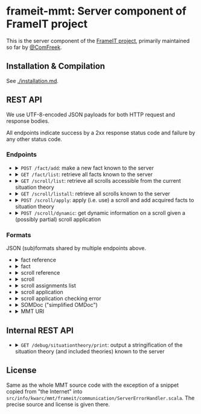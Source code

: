 # frameit-mmt: Server component of FrameIT project

This is the server component of the [FrameIT project](https://kwarc.info/systems/frameit/), primarily maintained so far by [@ComFreek](https://github.com/ComFreek).

## Installation & Compilation

See [./installation.md](./installation.md).

## REST API

We use UTF-8-encoded JSON payloads for both HTTP request and response bodies.

All endpoints indicate success by a 2xx response status code and failure by any other status code.

### Endpoints

- <details><summary><code>POST /fact/add</code>: make a new fact known to the server</summary>

  - request: a fact JSON object (without the "ref" field)
  - response: a fact reference

  </details>

- <details><summary><code>GET /fact/list</code>: retrieve all facts known to the server</summary>

  - request: empty
  - response: a JSON array of facts

  </details>

- <details><summary><code>GET /scroll/list</code>: retrieve all scrolls accessible from the current situation theory</summary>

  - request: empty
  - response: a JSON array of scrolls

  </details>

- <details><summary><code>GET /scroll/listall</code>: retrieve all scrolls known to the server</summary>

  - request: empty
  - response: a JSON array of scrolls

  </details>

- <details><summary><code>POST /scroll/apply</code>: apply (i.e. use) a scroll and add acquired facts to situation theory</summary>

  - request: a scroll application
  - response: a JSON array of facts

  </details>

- <details><summary><code>POST /scroll/dynamic</code>: get dynamic information on a scroll given a (possibly partial) scroll application</summary>

  - request: a scroll application
  - <details><summary>response: scroll dynamic info</summary>
  
    ```javascript
    {
        "original": /* a scroll */,
        "rendered": /* a scroll */,
        "completions": /* an array of "scroll assignments lists" */,
        "valid": true|false,
        "errors": /* an array of "scroll application checking error"s */
    }
    ```
  
    </details>
  
  The scroll under *original* contains the original scroll.
  By contrast, in *rendered* all fact and scroll labels, all fact types, and all fact definitions are subject to being dynamically adapted to the (possibly utterly partial) scroll application.
  
  For example, if the original scroll stated `A: point ❘ meta ?MetaAnnotations?label "A" ❙` to be a required fact with label "A"
  and the scroll application maps `A` to `P`  (where `P: point ❘ meta ?MetaAnnotations?label "P"` comes from the situation theory and has label "P"),
  then the dynamic scroll output by this endpoint will state `A: point ❘ meta ?MetaAnnotations?label "P" ❙`.
  The same holds for more complex labels built out of multiple labels of facts.
  
  Furthermore, *completions* is an array of scroll view completion suggestions for the yet missing assignments.
  For instance, the first element of *completions* might be a list of some (possibly not all) of the yet missing assignments of the
  request's scroll view. Analogously for the other elements of *completions*, if they exist.
  It might happen that multiple mutually exclusive *completions* exist, hence the response contains an array of them.

  </details>

### Formats

JSON (sub)formats shared by multiple endpoints above.

- <details><summary>fact reference</summary>

    ```javascript
    {"uri": /* MMT URI */}
    ```
    
    The game engine may depend on this format (in contrast to, e.g., the format of scroll references).

  </details>

- <details><summary>fact</summary>

    - variant a: general facts:
    
      ```javascript
      {
        "ref": /* fact reference */
        "label": "some label",
        "kind": "general",
        "tp": /* SOMDoc */,
        "df": /* SOMDoc or null or left out */
      }
      ```

    - variant b: veq facts
    
      ```javascript
      {
        "ref": /* fact reference */
        "label": "some label",
        "kind": "veq",
        "lhs":   /* SOMDoc */,
        "value": /* SOMDoc (must be an OMF) */
      }
      ```

  </details>

- <details><summary>scroll reference</summary>

    ```javascript
    /* MMT URI to theory declaring the scroll */
    ```
  
    Format only given for informational purposes, the game engine should treat JSON blobs of scroll references opaquely.
    Do not depend on their internal structure. 

  </details>

- <details><summary>scroll</summary>

    ```javascript
    {
      "ref": /* scroll reference */,
      "label": "some label",
      "description": "some description",
      "requiredFacts": /* array of facts; facts that the scroll required you to give for scroll application */
      "acquiredFacts": /* array of facts; facts that the scroll gives you upon successful scroll application */
    }
    ```

  </details>


- <details><summary>scroll assignments list</summary>

    ```javascript
    [
      [/* a fact reference */, /* SOMDoc (the assigned term) */],
      /* more entries */
    ]
    ```

  </details>

- <details><summary>scroll application</summary>

    ```javascript
    {
      "scroll": /* scroll reference */,
      "assignments": /* a scroll assignments list */
    }
    ```

  </details>

- <details><summary>scroll application checking error</summary>

    ```javascript
    {
      "kind": "invalidAssignment" | "unknown",
      "msg": /* some human-readable message */,
  
      /* in case of kind being "invalidAssignment": */
      "fact": /* a fact reference to the fact whose assignment was erroneous */
    }
    ```

  </details>

- <details><summary>SOMDoc ("simplified OMDoc")</summary>

    SOMDoc is a JSON representation of a subset of [OMDoc](https://www.omdoc.org/). It is simpler than the [OpenMath-JSON standard](https://omjson.kwarc.info/) and *almost* implements a subset of it.
    Below is a representative list of all possible SOMDoc terms as JSON:
    
    - `{"kind": "OMS", "uri": /* MMT  URI */}`
    - `{"kind": "OMA", "applicant": /* SOMDoc */, "arguments": /* array of SOMDoc */}`
    - `{"kind": "OMI", "decimal": 42}`
    - `{"kind": "OMF", "float": 0.1234}`
    - `{"kind": "OMSTR", "string": "string in UTF-8"}`
    - `{"kind": "RAW", "xml": "OMDoc XML as string in UTF-8"}` (our addition to the (insert link here to omdoc json standard))
    
    In contrast to OpenMath-JSON, OMS terms simply encode the full MMT URI as a string instead of specifying its components separately. (E.g., OpenMath-JSON would provide fields `cd`, `cdbase`, and `name`.)
    Moreover, as all but the last bullet point above only represent a subset of OMDoc, we need a way to encode unrepresented terms: we do so by `{kind: "RAW", "xml": "..."}`.

  </details>

- <details><summary>MMT URI</summary>

    A JSON string representing an MMT URI. We follow the string representation of MMT URIs as implemented in MMT itself.

  </details>

## Internal REST API

- <details><summary><code>GET /debug/situationtheory/print</code>: output a stringification of the situation theory (and included theories) known to the server</summary>

  - request: empty
  - response: an HTTP response with content type `text/plain` (not JSON!) and with body a dump in MMT surface syntax of the situation theory. The dump is probably unparsable by MMT; meant for human consumption only.

  </details>

## License

Same as the whole MMT source code with the exception of a snippet copied from "the Internet" into `src/info/kwarc/mmt/frameit/communication/ServerErrorHandler.scala`. The precise source and license is given there.
